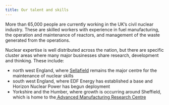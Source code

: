```yaml
---
title: Our talent and skills
---
```

More than 65,000 people are currently working in the UK’s civil nuclear industry. These are skilled workers with experience in fuel manufacturing, the operation and maintenance of reactors, and management of the waste generated from the operations.


Nuclear expertise is well distributed across the nation, but there are specific cluster areas where many major businesses share research, development and thinking. These include: 


- north west England, where [Sellafield](http://www.sellafieldsites.com/) remains the major centre for the maintenance of nuclear skills
- south west England, where EDF Energy has established a base and Horizon Nuclear Power has begun deployment
- Yorkshire and the Humber, where growth is occurring around Sheffield, which is home to the[ Advanced Manufacturing Research Centre](http://www.amrc.co.uk/) 


